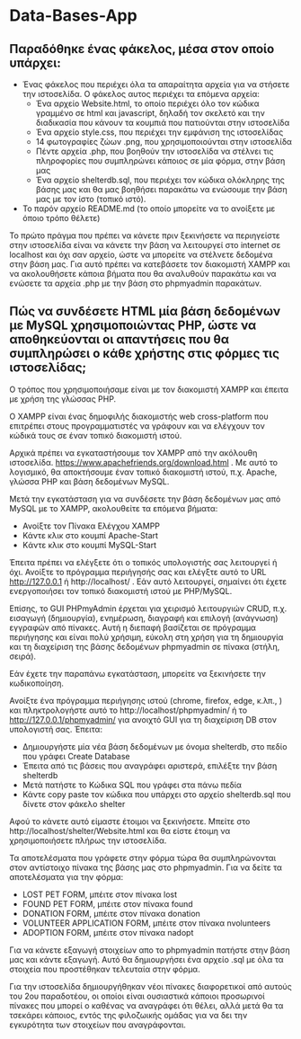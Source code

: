 # Data-Bases-App

## Παραδόθηκε ένας φάκελος, μέσα στον οποίο υπάρχει:
* Ένας φάκελος που περιέχει όλα τα απαραίτητα αρχεία για να στήσετε την ιστοσελίδα. Ο φάκελος αυτος περιέχει τα επόμενα αρχεία:
  * Ένα αρχείο Website.html, το οποίο περιέχει όλο τον κώδικα γραμμένο σε html και javascript, δηλαδή τον σκελετό και την διαδικασία που κάνουν τα κουμπιά που πατιούνται στην ιστοσελίδα
  * Ένα αρχείο style.css, που περιέχει την εμφάνιση της ιστοσελίδας
  * 14 φωτογραφίες ζώων .png, που χρησιμοποιούνται στην ιστοσελίδα
  * Πέντε αρχεία .php, που βοηθούν την ιστοσελίδα να στέλνει τις πληροφορίες που συμπληρώνει κάποιος σε μία φόρμα, στην βάση μας
  * Ένα αρχείο shelterdb.sql, που περιέχει τον κώδικα ολόκληρης της βάσης μας και θα μας βοηθήσει παρακάτω να ενώσουμε την βάση μας με τον ίστο (τοπικό ιστό).
* Το παρόν αρχείο README.md (το οποίο μπορείτε να το ανοίξετε με όποιο τρόπο θέλετε)

Το πρώτο πράγμα που πρέπει να κάνετε πριν ξεκινήσετε να περιηγείστε στην ιστοσελίδα είναι να κάνετε την βάση να λειτουργεί στο internet σε localhost και όχι σαν αρχείο, ώστε να μπορείτε να στέλνετε δεδομένα στην βάση μας. Για αυτό πρέπει να κατεβάσετε τον διακομιστή XAMPP και να ακολουθήσετε κάποια βήματα που θα αναλυθούν παρακάτω και να ενώσετε τα αρχεία .php με την βάση στο phpmyadmin παρακάτων.

## Πώς να συνδέσετε HTML μία βάση δεδομένων με MySQL χρησιμοποιώντας PHP, ώστε να αποθηκεύονται οι απαντήσεις που θα συμπληρώσει ο κάθε χρήστης στις φόρμες τις ιστοσελίδας; 

Ο τρόπος που χρησιμοποιήσαμε είναι με τον διακομιστή XAMPP και έπειτα με χρήση της γλώσσας PHP.  

Ο XAMPP είναι ένας δημοφιλής διακομιστής web cross-platform που επιτρέπει στους προγραμματιστές να γράφουν και να ελέγχουν τον κώδικά τους σε έναν τοπικό διακομιστή ιστού.

Αρχικά πρέπει να εγκαταστήσουμε τον XAMPP από την ακόλουθη ιστοσελίδα. https://www.apachefriends.org/download.html . 
Με αυτό το λογισμικό, θα αποκτήσουμε έναν τοπικό διακομιστή ιστού, π.χ. Apache, γλώσσα PHP και βάση δεδομένων MySQL. 

Μετά την εγκατάσταση για να συνδέσετε την βάση δεδομένων μας από MySQL με το XAMPP, ακολουθείτε τα επόμενα βήματα:

* Ανοίξτε τον Πίνακα Ελέγχου XAMPP
* Κάντε κλικ στο κουμπί Apache-Start
* Kάντε κλικ στο κουμπί MySQL-Start

Έπειτα πρέπει να ελέγξετε ότι ο τοπικός υπολογιστής σας λειτουργεί ή όχι. Ανοίξτε το πρόγραμμα περιήγησής σας και ελέγξτε αυτό το URL http://127.0.0.1 ή http://localhost/ . Εάν αυτό λειτουργεί, σημαίνει ότι έχετε ενεργοποιήσει τον τοπικό διακομιστή ιστού με PHP/MySQL.

Επίσης, το GUI PHPmyAdmin έρχεται για χειρισμό λειτουργιών CRUD, π.χ. εισαγωγή (δημιουργία), ενημέρωση, διαγραφή και επιλογή (ανάγνωση) εγγραφών από πίνακες. Αυτή η διεπαφή βασίζεται σε πρόγραμμα περιήγησης και είναι πολύ χρήσιμη, εύκολη στη χρήση για τη δημιουργία και τη διαχείριση της βάσης δεδομένων phpmyadmin σε πίνακα (στήλη, σειρά).

Εάν έχετε την παραπάνω εγκατάσταση, μπορείτε να ξεκινήσετε την κωδικοποίηση.

Ανοίξτε ένα πρόγραμμα περιήγησης ιστού (chrome, firefox, edge, κ.λπ., ) και πληκτρολογήστε αυτό το http://localhost/phpmyadmin/ ή το http://127.0.0.1/phpmyadmin/ για ανοιχτό GUI για τη διαχείριση DB στον υπολογιστή σας. Έπειτα:

* Δημιουργήστε μία νέα βάση δεδομένων με όνομα shelterdb, στο πεδίο που γράφει Create Database
* Έπειτα από τις βάσεις που αναγράφει αριστερά, επιλέξτε την βάση shelterdb
* Μετά πατήστε το Κώδικα SQL που γράφει στα πάνω πεδία
* Κάντε copy paste τον κώδικα που υπάρχει στο αρχείο shelterdb.sql που δίνετε στον φάκελο shelter
 
Αφού το κάνετε αυτό είμαστε έτοιμοι να ξεκινήσετε. Μπείτε στο http://localhost/shelter/Website.html και θα είστε έτοιμη να χρησιμοποιήσετε πλήρως την ιστοσελίδα.  

Τα αποτελέσματα που γράφετε στην φόρμα τώρα θα συμπληρώνονται στον αντίστοιχο πίνακα της βάσης μας στο phpmyadmin. Για να δείτε τα αποτελέσματα για την φόρμα:

* LOST PET FORM, μπέιτε στον πίνακα lost
* FOUND PET FORM, μπέιτε στον πίνακα found
* DONATION FORM, μπέιτε στον πίνακα donation
* VOLUNTEER APPLICATION FORM, μπέιτε στον πίνακα nvolunteers
* ADOPTION FORM, μπέιτε στον πίνακα nadopt


Για να κάνετε εξαγωγή στοιχείων απο το phpmyadmin πατήστε στην βάση μας και κάντε εξαγωγή. Αυτό θα δημιουργήσει ένα αρχείο .sql με όλα τα στοιχεία που προστέθηκαν τελευταία στην φόρμα.

Για την ιστοσελίδα δημιουργήθηκαν νέοι πίνακες διαφορετικοί από αυτούς του 2ου παραδοτέου, οι οποίοι είναι ουσιαστικά κάποιοι προσωρινοί πίνακες που μπορεί ο καθένας να αναγράφει ότι θέλει, αλλά μετά θα τα τσεκάρει κάποιος, εντός της φιλοζωικής ομάδας για να δει την εγκυρότητα των στοιχείων που αναγράφονται. 

